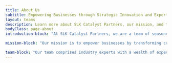 ```yaml
---
title: About Us
subtitle: Empowering Businesses through Strategic Innovation and Expertise
layout: teams
description: Learn more about SLK Catalyst Partners, our mission, and the team of seasoned professionals driving innovation and crafting business strategies for diverse industries.
bodyClass: page-about
introduction-block: "At SLK Catalyst Partners, we are a team of seasoned professionals with extensive global experience in driving innovation, enhancing efficiency, and crafting comprehensive business strategies. Our expertise spans various domains, including technology integration, market-based strategies, and overall business alignment. Collectively, we have partnered with over 60 organizations across diverse industries—ranging from personal care and retail to heavy equipment and government sectors—both nationally and internationally."

mission-block: "Our mission is to empower businesses by transforming complex challenges into strategic opportunities. We believe in a tailored approach that blends proven frameworks with innovative solutions to help our clients achieve their strategic objectives."

team-block: "Our team comprises industry experts with a wealth of experience across multiple sectors. We are committed to delivering actionable insights and strategic guidance that drive real, measurable results."
---
```

